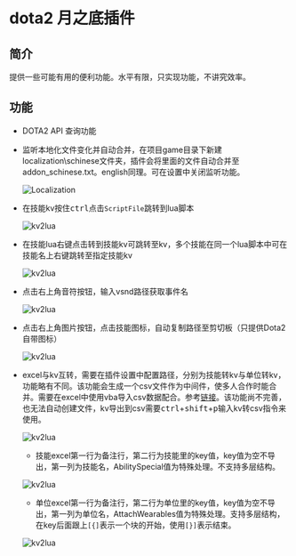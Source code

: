# dota2 月之底插件
## 简介
提供一些可能有用的便利功能。水平有限，只实现功能，不讲究效率。
## 功能
- DOTA2 API 查询功能
- 监听本地化文件变化并自动合并，在项目game目录下新建localization\schinese文件夹，插件会将里面的文件自动合并至addon_schinese.txt。english同理。可在设置中关闭监听功能。  

	![Localization](https://gitee.com/bigciba/dota2-tools/raw/master/images/README/localization.gif)

- 在技能kv按住<kbd>ctrl</kbd>点击`ScriptFile`跳转到lua脚本  

	![kv2lua](https://gitee.com/bigciba/dota2-tools/raw/master/images/README/kv2lua.gif)

- 在技能lua右键点击转到技能kv可跳转至kv，多个技能在同一个lua脚本中可在技能名上右键跳转至指定技能kv  

	![kv2lua](https://gitee.com/bigciba/dota2-tools/raw/master/images/README/lua2kv.gif)
- 点击右上角音符按钮，输入vsnd路径获取事件名  

	![kv2lua](https://gitee.com/bigciba/dota2-tools/raw/master/images/README/vsnd.gif)
- 点击右上角图片按钮，点击技能图标，自动复制路径至剪切板（只提供Dota2自带图标）  

	![kv2lua](https://gitee.com/bigciba/dota2-tools/raw/master/images/README/texture.gif)
- excel与kv互转，需要在插件设置中配置路径，分别为技能转kv与单位转kv，功能略有不同。该功能会生成一个csv文件作为中间件，使多人合作时能合并。需要在excel中使用vba导入csv数据配合。参考[链接](https://github.com/BigCiba/GuardingAthena/tree/master/design/4_kv%E9%85%8D%E7%BD%AE%E8%A1%A8)。该功能尚不完善，也无法自动创建文件，kv导出到csv需要<kbd>ctrl</kbd>+<kbd>shift</kbd>+<kbd>p</kbd>输入kv转csv指令来使用。  

	![kv2lua](https://gitee.com/bigciba/dota2-tools/raw/master/images/README/setting.png)
	- 技能excel第一行为备注行，第二行为技能里的key值，key值为空不导出，第一列为技能名，AbilitySpecial值为特殊处理。不支持多层结构。  

	![kv2lua](https://gitee.com/bigciba/dota2-tools/raw/master/images/README/ability_excel.png)
	- 单位excel第一行为备注行，第二行为单位里的key值，key值为空不导出，第一列为单位名，AttachWearables值为特殊处理。支持多层结构，在key后面跟上`[{]`表示一个块的开始，使用`[}]`表示结束。  

	![kv2lua](https://gitee.com/bigciba/dota2-tools/raw/master/images/README/unit_excel.png)